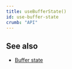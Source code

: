 ```yaml
---
title: useBufferState()
id: use-buffer-state
crumb: "API"
---
```


## See also

- [Buffer state](/docs/player/buffer-state)
